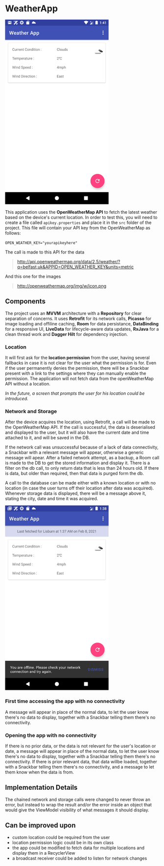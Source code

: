 # WeatherApp


<img src="https://github.com/sea-cat/WeatherApp/blob/main/screenshot.png" alt="alt text" height="600">



This application uses the **OpenWeatherMap API** to fetch the latest weather based on the device's current location. In order to test this, you will need to create a file called `apikey.properties` and place it in the `src` folder of the project. This file will contain your API key from the OpenWeatherMap as follows:

`OPEN_WEATHER_KEY="yourapikeyhere"`

The call is made to this API for the data

>    http://api.openweathermap.org/data/2.5/weather/?q=belfast,uk&APPID=OPEN_WEATHER_KEY&units=metric

And this one for the images

>    http://openweathermap.org/img/w/icon.png


## Components

The project uses an **MVVM** architecture with a **Repository** for clear separation of concerns. It uses **Retrofit** for its network calls, **Picasso** for image loading and offiline caching, **Room** for data persistance, **DataBinding** for a responsive UI, **LiveData** for lifecycle-aware data updates, **RxJava** for a clean thread work and **Dagger Hilt** for dependency injection.
 
### Location
It will first ask for the **location permission** from the user, having several fallbacks in case it is not clear for the user what the permission is for. Even if the user permanently denies the permission, there will be a Snackbar present with a link to the settings where they can manually enable the permission. The application will not fetch data from the openWeatherMap API without a location. 

*In the future, a screen that prompts the user for his location could be introduced.*

### Network and Storage
After the device acquires the location, using Retrofit, a call will be made to the OpenWeatherMap API. If the call is successful, the data is deserialised and displayed to the user, but it will also have the current date and time attached to it, and will be saved in the DB.

If the network call was unsuccessful because of a lack of data connectivity, a Snackbar with a relevant message will appear, otherwise a generic message will apear. After a failed network attempt, as a backup, a Room call is made to the DB to get the stored information and display it. There is a filter on the db call, to only return data that is less than 24 hours old. If there is data, but older than required, then that data is purged form the db.

A call to the database can be made either with a known location or with no location (in case the user turns off their location after data was acquired). Whenever storage data is displayed, there will be a message above it, stating the city, date and time it was acquired.

<img src="https://github.com/sea-cat/WeatherApp/blob/main/screenshot_no_network.png" alt="alt text" height="600">

### First time accessing the app with no connectivity
A message will appear in place of the normal data, to let the user know there's no data to display, together with a Snackbar telling them there's no connectivity.

### Opening the app with no connectivity
If there is no prior data, or the data is not relevant for the user's location or date, a message will appear in place of the normal data, to let the user know there's no data to display, together with a Snackbar telling them there's no connectivity. 
If there is prior relevant data, that data willbe loaded, together with a Snackbar telling them there's no connectivity, and a message to let them know when the data is from.


## Implementation Details
The chained network and storage calls were changed to never throw an error, but instead to wrap the result and/or the error inside an object that would give the ViewModel visibility of what messages it should display. 

## Can be improved upon
- custom location could be required from the user
- location permission logic could be in its own class
- the app could be modified to fetch data for multiple locations and display them in a RecyclerView
- a broadcast receiver could be added to listen for network changes






